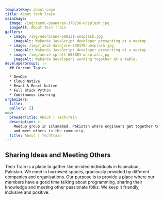 ```yaml
---
templateKey: about-page
title: About Tech Train
mainImage:
  image: /img/teemu-paananen-376238-unsplash.jpg
  imageAlt: About Tech Train
gallery:
  - image: /img/neonbrand-509131-unsplash.jpg
    imageAlt: Wakanda JavaScript developer presenting at a meetup.
  - image: /img/jakob-dalbjorn-730178-unsplash.jpg
    imageAlt: Wakanda JavaScript developer presenting at a meetup.
  - image: /img/annie-spratt-608001-unsplash.jpg
    imageAlt: Wakanda developers working together at a table.
developerGroups: |-
  ## Current Topics

  * DevOps
  * Cloud Native
  * React & React Native
  * Full Stack Python
  * Continuous Learning
organizers:
  title: ''
  gallery: []
seo:
  browserTitle: About | TechTrain
  description: >-
    Meetup group in Islamabad, Pakistan where engineers get together to learn
    and meet others in the community.
  title: About | TechTrain
---
```

## Sharing Ideas and Meeting Others

Tech Train is a place to gather like minded individuals in Islamabad, Pakistan. We meet in borrowed spaces, graciously provided by different companies and organisations. Our purpose is to provide a place where our members have a good time talking about programming, sharing their knowledge and meeting other passionate folks. We keep it friendly, inclusive and positive.
